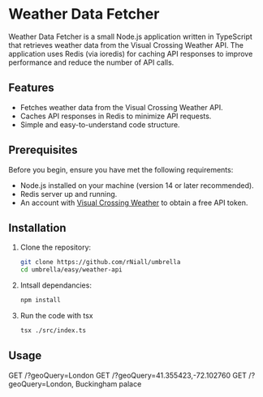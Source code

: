 # Weather Data Fetcher

Weather Data Fetcher is a small Node.js application written in TypeScript that retrieves weather data from the Visual Crossing Weather API. The application uses Redis (via ioredis) for caching API responses to improve performance and reduce the number of API calls.

## Features

- Fetches weather data from the Visual Crossing Weather API.
- Caches API responses in Redis to minimize API requests.
- Simple and easy-to-understand code structure.

## Prerequisites

Before you begin, ensure you have met the following requirements:

- Node.js installed on your machine (version 14 or later recommended).
- Redis server up and running.
- An account with [Visual Crossing Weather](https://www.visualcrossing.com/weather) to obtain a free API token.

## Installation

1. Clone the repository:

   ```bash
   git clone https://github.com/rNiall/umbrella
   cd umbrella/easy/weather-api
   ```
2. Intsall dependancies:

    ```bash
    npm install
    ```
3. Run the code with tsx
    ```bash 
    tsx ./src/index.ts
    ```

## Usage

GET /?geoQuery=London
GET /?geoQuery=41.355423,-72.102760
GET /?geoQuery=London, Buckingham palace
